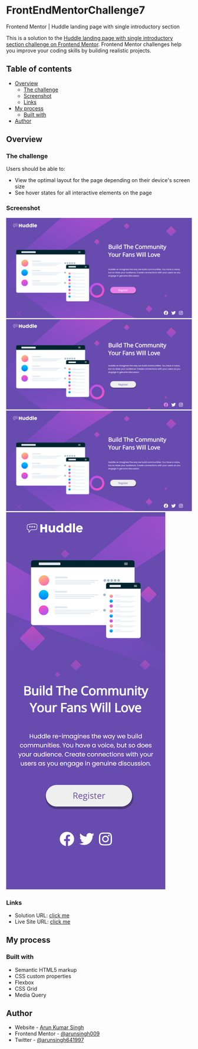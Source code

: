 # FrontEndMentorChallenge7
Frontend Mentor | Huddle landing page with single introductory section

This is a solution to the [Huddle landing page with single introductory section challenge on Frontend Mentor](https://www.frontendmentor.io/challenges/huddle-landing-page-with-a-single-introductory-section-B_2Wvxgi0). Frontend Mentor challenges help you improve your coding skills by building realistic projects. 

## Table of contents

- [Overview](#overview)
  - [The challenge](#the-challenge)
  - [Screenshot](#screenshot)
  - [Links](#links)
- [My process](#my-process)
  - [Built with](#built-with)
- [Author](#author)


## Overview

### The challenge

Users should be able to:

- View the optimal layout for the page depending on their device's screen size
- See hover states for all interactive elements on the page

### Screenshot

![](./output/a1.png)
![](./output/a2.png)
![](./output/d.png)
![](./output/m.png)


### Links

- Solution URL: [click me](https://github.com/arunsingh009/FrontEndMentorChallenge7)
- Live Site URL: [click me](https://arunsingh009.github.io/FrontEndMentorChallenge7/)

## My process

### Built with

- Semantic HTML5 markup
- CSS custom properties
- Flexbox
- CSS Grid
- Media Query




## Author

- Website - [Arun Kumar Singh](https://arunkumarsinghportfolio.netlify.app/)
- Frontend Mentor - [@arunsingh009](https://www.frontendmentor.io/profile/arunsingh009)
- Twitter - [@arunsingh641997](https://www.twitter.com/arunsingh641997)

